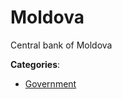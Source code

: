 # Moldova


Central bank of Moldova



**Categories**:

- [Government](https://github.com/apis-list/apis-list#government)



